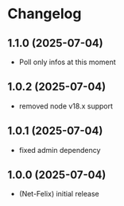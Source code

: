 # Changelog

<!--
	Placeholder for the next version (at the beginning of the line):
	## **WORK IN PROGRESS**
-->
## 1.1.0 (2025-07-04)

- Poll only infos at this moment

## 1.0.2 (2025-07-04)

- removed node v18.x support

## 1.0.1 (2025-07-04)

- fixed admin dependency

## 1.0.0 (2025-07-04)

- (Net-Felix) initial release
